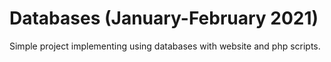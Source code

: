 # Databases (January-February 2021)

Simple project implementing using databases with website and php scripts.
